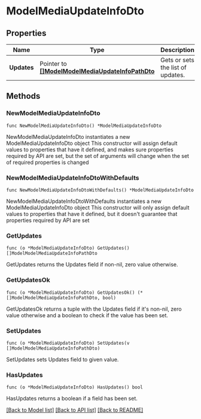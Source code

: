 # ModelMediaUpdateInfoDto

## Properties

Name | Type | Description | Notes
------------ | ------------- | ------------- | -------------
**Updates** | Pointer to [**[]ModelModelMediaUpdateInfoPathDto**](ModelModelMediaUpdateInfoPathDto.md) | Gets or sets the list of updates. | [optional] 

## Methods

### NewModelMediaUpdateInfoDto

`func NewModelMediaUpdateInfoDto() *ModelMediaUpdateInfoDto`

NewModelMediaUpdateInfoDto instantiates a new ModelMediaUpdateInfoDto object
This constructor will assign default values to properties that have it defined,
and makes sure properties required by API are set, but the set of arguments
will change when the set of required properties is changed

### NewModelMediaUpdateInfoDtoWithDefaults

`func NewModelMediaUpdateInfoDtoWithDefaults() *ModelMediaUpdateInfoDto`

NewModelMediaUpdateInfoDtoWithDefaults instantiates a new ModelMediaUpdateInfoDto object
This constructor will only assign default values to properties that have it defined,
but it doesn't guarantee that properties required by API are set

### GetUpdates

`func (o *ModelMediaUpdateInfoDto) GetUpdates() []ModelModelMediaUpdateInfoPathDto`

GetUpdates returns the Updates field if non-nil, zero value otherwise.

### GetUpdatesOk

`func (o *ModelMediaUpdateInfoDto) GetUpdatesOk() (*[]ModelModelMediaUpdateInfoPathDto, bool)`

GetUpdatesOk returns a tuple with the Updates field if it's non-nil, zero value otherwise
and a boolean to check if the value has been set.

### SetUpdates

`func (o *ModelMediaUpdateInfoDto) SetUpdates(v []ModelModelMediaUpdateInfoPathDto)`

SetUpdates sets Updates field to given value.

### HasUpdates

`func (o *ModelMediaUpdateInfoDto) HasUpdates() bool`

HasUpdates returns a boolean if a field has been set.


[[Back to Model list]](../README.md#documentation-for-models) [[Back to API list]](../README.md#documentation-for-api-endpoints) [[Back to README]](../README.md)


